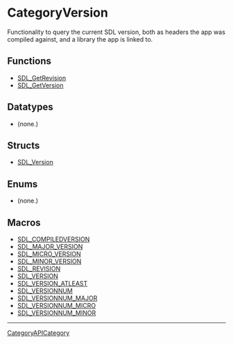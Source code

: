 # CategoryVersion

Functionality to query the current SDL version, both as headers the app was
compiled against, and a library the app is linked to.

<!-- END CATEGORY DOCUMENTATION -->

## Functions

<!-- DO NOT HAND-EDIT CATEGORY LISTS, THEY ARE AUTOGENERATED AND WILL BE OVERWRITTEN, BASED ON TAGS IN INDIVIDUAL PAGE FOOTERS. EDIT THOSE INSTEAD. -->
<!-- BEGIN CATEGORY LIST: CategoryVersion, CategoryAPIFunction -->
- [SDL_GetRevision](SDL_GetRevision)
- [SDL_GetVersion](SDL_GetVersion)
<!-- END CATEGORY LIST -->

## Datatypes

<!-- DO NOT HAND-EDIT CATEGORY LISTS, THEY ARE AUTOGENERATED AND WILL BE OVERWRITTEN, BASED ON TAGS IN INDIVIDUAL PAGE FOOTERS. EDIT THOSE INSTEAD. -->
<!-- BEGIN CATEGORY LIST: CategoryVersion, CategoryAPIDatatype -->
- (none.)
<!-- END CATEGORY LIST -->

## Structs

<!-- DO NOT HAND-EDIT CATEGORY LISTS, THEY ARE AUTOGENERATED AND WILL BE OVERWRITTEN, BASED ON TAGS IN INDIVIDUAL PAGE FOOTERS. EDIT THOSE INSTEAD. -->
<!-- BEGIN CATEGORY LIST: CategoryVersion, CategoryAPIStruct -->
- [SDL_Version](SDL_Version)
<!-- END CATEGORY LIST -->

## Enums

<!-- DO NOT HAND-EDIT CATEGORY LISTS, THEY ARE AUTOGENERATED AND WILL BE OVERWRITTEN, BASED ON TAGS IN INDIVIDUAL PAGE FOOTERS. EDIT THOSE INSTEAD. -->
<!-- BEGIN CATEGORY LIST: CategoryVersion, CategoryAPIEnum -->
- (none.)
<!-- END CATEGORY LIST -->

## Macros

<!-- DO NOT HAND-EDIT CATEGORY LISTS, THEY ARE AUTOGENERATED AND WILL BE OVERWRITTEN, BASED ON TAGS IN INDIVIDUAL PAGE FOOTERS. EDIT THOSE INSTEAD. -->
<!-- BEGIN CATEGORY LIST: CategoryVersion, CategoryAPIMacro -->
- [SDL_COMPILEDVERSION](SDL_COMPILEDVERSION)
- [SDL_MAJOR_VERSION](SDL_MAJOR_VERSION)
- [SDL_MICRO_VERSION](SDL_MICRO_VERSION)
- [SDL_MINOR_VERSION](SDL_MINOR_VERSION)
- [SDL_REVISION](SDL_REVISION)
- [SDL_VERSION](SDL_VERSION)
- [SDL_VERSION_ATLEAST](SDL_VERSION_ATLEAST)
- [SDL_VERSIONNUM](SDL_VERSIONNUM)
- [SDL_VERSIONNUM_MAJOR](SDL_VERSIONNUM_MAJOR)
- [SDL_VERSIONNUM_MICRO](SDL_VERSIONNUM_MICRO)
- [SDL_VERSIONNUM_MINOR](SDL_VERSIONNUM_MINOR)
<!-- END CATEGORY LIST -->


----
[CategoryAPICategory](CategoryAPICategory)

